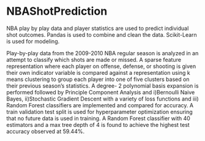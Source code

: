 # NBAShotPrediction
NBA play by play data and player statistics are used to predict individual shot outcomes. Pandas is used to combine and clean the data. Scikit-Learn is used for modeling.  


Play-by-play data from the 2009-2010 NBA regular season is analyzed in an attempt to classify which shots are made or missed. A sparse feature representation where each player on offense, defense, or shooting is given their own indicator variable is compared against a representation using k means clustering to group each player into one of five clusters based on their previous season’s statistics. A degree- 2 polynomial basis expansion is performed followed by Principle Component Analysis and i)Bernoulli Naive Bayes, ii)Stochastic Gradient Descent with a variety of loss functions and iii) Random Forest classifiers are implemented and compared for accuracy. A train validation test split is used for hyperparameter optimization ensuring that no future data is used in training. A Random Forest classifier with 40 estimators and a max tree depth of 4 is found to achieve the highest test accuracy observed at 59.44%.
